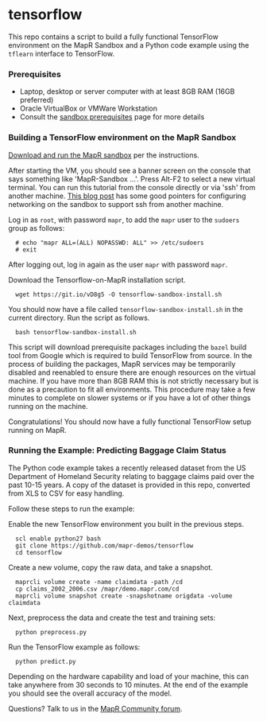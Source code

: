 # tensorflow

This repo contains a script to build a fully functional TensorFlow environment on the MapR Sandbox and a Python code example using the ```tflearn``` interface to TensorFlow.

### Prerequisites

* Laptop, desktop or server computer with at least 8GB RAM (16GB preferred)
* Oracle VirtualBox or VMWare Workstation
* Consult the [sandbox prerequisites](https://www.mapr.com/products/mapr-sandbox-hadoop/download) page for more details

### Building a TensorFlow environment on the MapR Sandbox

[Download and run the MapR sandbox](http://mapr.com/sandbox) per the instructions.

After starting the VM, you should see a banner screen on the console that says something like 'MapR-Sandbox ...'.  Press Alt-F2 to select a new virtual terminal.  You can run this tutorial from the console directly or via 'ssh' from another machine.  [This blog post](https://www.mapr.com/blog/how-configure-network-mapr-sandbox-hadoop-whiteboardwalkthrough) has some good pointers for configuring networking on the sandbox to support ssh from another machine.

Log in as ```root```, with password ```mapr```, to add the ```mapr``` user to the ```sudoers``` group as follows:
```
  # echo "mapr ALL=(ALL) NOPASSWD: ALL" >> /etc/sudoers
  # exit
```
After logging out, log in again as the user ```mapr``` with password ```mapr```.

Download the Tensorflow-on-MapR installation script.

```
  wget https://git.io/vD8g5 -O tensorflow-sandbox-install.sh
```

You should now have a file called ```tensorflow-sandbox-install.sh``` in the current directory.  Run the script as follows.  

```
  bash tensorflow-sandbox-install.sh
```

This script will download prerequisite packages including the ```bazel``` build tool from Google which is required to build TensorFlow from source.  In the process of building the packages, MapR services may be temporarily disabled and reenabled to ensure there are enough resources on the virtual machine.  If you have more than 8GB RAM this is not strictly necessary but is done as a precaution to fit all environments.  This procedure may take a few minutes to complete on slower systems or if you have a lot of other things running on the machine.

Congratulations!  You should now have a fully functional TensorFlow setup running on MapR.  

### Running the Example:  Predicting Baggage Claim Status

The Python code example takes a recently released dataset from the US Department of Homeland Security relating to baggage claims paid over the past 10-15 years.  A copy of the dataset is provided in this repo, converted from XLS to CSV for easy handling.

Follow these steps to run the example:

Enable the new TensorFlow environment you built in the previous steps.
```
  scl enable python27 bash
  git clone https://github.com/mapr-demos/tensorflow
  cd tensorflow
```

Create a new volume, copy the raw data, and take a snapshot.

```
  maprcli volume create -name claimdata -path /cd
  cp claims_2002_2006.csv /mapr/demo.mapr.com/cd
  maprcli volume snapshot create -snapshotname origdata -volume claimdata
```

Next, preprocess the data and create the test and training sets:

```
  python preprocess.py
```

Run the TensorFlow example as follows:

```
  python predict.py
```

Depending on the hardware capability and load of your machine, this can take anywhere from 30 seconds to 10 minutes.  At the end of the example you should see the overall accuracy of the model.

Questions?  Talk to us in the [MapR Community forum](https://community.mapr.com/community/answers).












